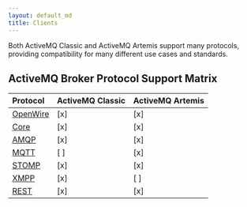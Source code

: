 ```yaml
---
layout: default_md
title: Clients
---
```


Both ActiveMQ Classic and ActiveMQ Artemis support many protocols, providing compatibility for many different use cases and standards.


## ActiveMQ Broker Protocol Support Matrix

Protocol                | ActiveMQ Classic  | ActiveMQ Artemis
:---------------------- | :---------------- | :----------------
[OpenWire](/clients/openwire)    | [x] | [x]
[Core](/clients/core)            | [x] | [x]
[AMQP](/clients/amqp)            | [x] | [x]
[MQTT](/clients/mqtt)            | [ ] | [x]
[STOMP](/clients/stomp)          | [x] | [x]
[XMPP](/clients/xmpp)            | [x] | [ ]
[REST](/clients/rest)            | [x] | [x]

